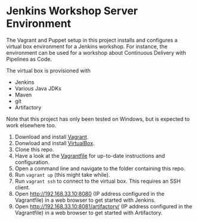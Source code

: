 # Jenkins Workshop Server Environment


The Vagrant and Puppet setup in this project installs and configures a virtual box environment for a Jenkins workshop. For instance, the environment can be used for a workshop about Continuous Delivery with Pipelines as Code.

The virtual box is provisioned with

* Jenkins
* Various Java JDKs
* Maven
* git
* Artifactory

Note that this project has only been tested on Windows, but is expected to work elsewhere too.

1. Download and install [Vagrant](https://www.vagrantup.com/).
2. Donwload and install [VirtualBox](https://www.virtualbox.org/).
3. Clone this repo.
4. Have a look at the [Vagrantfile](https://github.com/mgfeller/jenkins-workshop/blob/master/Vagrantfile) for up-to-date instructions and configuration.
5. Open a command line and navigate to the folder containing this repo.
6. Run `vagrant up` (this might take  while).
7. Run `vagrant ssh` to connect to the virtual box. This requires an SSH client.
8. Open http://192.168.33.10:8080 (IP address configured in the Vagrantfile) in a web browser to get started with Jenkins.
9. Open http://192.168.33.10:8081/artifactory/ (IP address configured in the Vagrantfile) in a web browser to get started with Artifactory.
